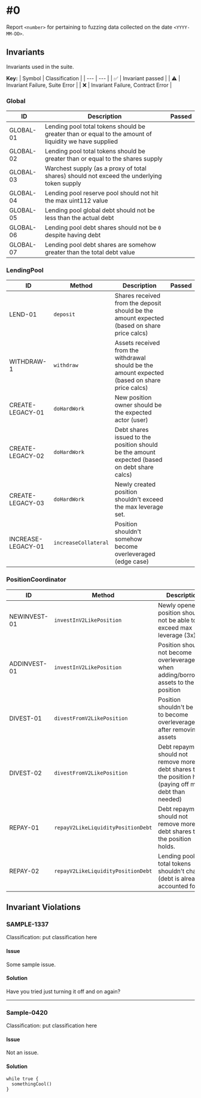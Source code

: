 # <date YYYY-MM-DD> #0
Report ``<number>`` for pertaining to fuzzing data collected on the date `<YYYY-MM-DD>`.

## Invariants
Invariants used in the suite.

**Key:**
| Symbol | Classification |
| --- | --- |
| ✅ | Invariant passed |
| ⚠️ | Invariant Failure, Suite Error |
| ❌ | Invariant Failure, Contract Error |
### Global
| ID | Description | Passed |
| --- | --- | --- |
| GLOBAL-01 | Lending pool total tokens should be greater than or equal to the amount of liquidity we have supplied | |
| GLOBAL-02 | Lending pool total tokens should be greater than or equal to the shares supply | |
| GLOBAL-03 | Warchest supply (as a proxy of total shares) should not exceed the underlying token supply | |
| GLOBAL-04 | Lending pool reserve pool should not hit the max uint112 value | |
| GLOBAL-05 | Lending pool global debt should not be less than the actual debt | |
| GLOBAL-06 | Lending pool debt shares should not be `0` despite having debt | |
| GLOBAL-07 | Lending pool debt shares are somehow greater than the total debt value | |
### LendingPool
| ID | Method | Description | Passed |
| --- | --- | --- | --- |
| LEND-01 | `deposit` | Shares received from the deposit should be the amount expected (based on share price calcs) | |
| WITHDRAW-1 | `withdraw` | Assets received from the withdrawal should be the amount expected (based on share price calcs) | |
| CREATE-LEGACY-01 | `doHardWork` | New position owner should be the expected actor (user) | |
| CREATE-LEGACY-02 | `doHardWork` | Debt shares issued to the position should be the amount expected (based on debt share calcs) | |
| CREATE-LEGACY-03 | `doHardWork` | Newly created position shouldn't exceed the max leverage set. | |
| INCREASE-LEGACY-01 | `increaseCollateral` | Position shouldn't somehow become overleveraged (edge case) | |
### PositionCoordinator
| ID | Method | Description | Passed |
| --- | --- | --- | --- |
| NEWINVEST-01 | `investInV2LikePosition` | Newly opened position should not be able to exceed max leverage (3x) | |
| ADDINVEST-01 | `investInV2LikePosition` | Position should not become overleveraged when adding/borrowing assets to the position | |
| DIVEST-01 | `divestFromV2LikePosition` | Position shouldn't be able to become overleveraged after removing assets | |
| DIVEST-02 | `divestFromV2LikePosition` | Debt repayment should not remove more debt shares than the position holds (paying off more debt than needed) | |
| REPAY-01 | `repayV2LikeLiquidityPositionDebt` | Debt repayment should not remove more debt shares than the position holds. | |
| REPAY-02 | `repayV2LikeLiquidityPositionDebt` | Lending pool total tokens shouldn't change (debt is already accounted for) | |

## Invariant Violations
### SAMPLE-1337
Classification: put classification here
#### Issue
Some sample issue.
#### Solution
Have you tried just turning it off and on again?

---

### Sample-0420
Classification: put classification here
#### Issue
Not an issue.
#### Solution
```
while true {
  somethingCool()
}
```
